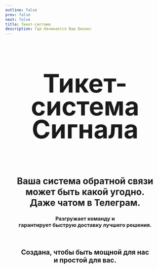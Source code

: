 ```yaml
---
outline: false
prev: false
next: false
title: Тикет-система
description: Где Начинается Ваш Бизнес
---
```


<SignalProductsSlider />

<div align="center">

<h1 class="responsive-heading">Тикет-система<br>Сигнала</h1>

<br>

<h1>
  <span>Ваша система обратной связи может быть какой угодно. </span><br class="mobile-break"> <span>Даже чатом в Телеграм.</span>
</h1>

<h3>
  Разгружает команду и <br class="mobile-break"> <strong>гарантирует быструю доставку лучшего решения.</strong>
</h3>

<br>

</div>

<TicketsSpecsSlider />

<div align="center">

## Создана, чтобы быть мощной для нас <br>и простой для вас.

</div>

<TicketsAccordion />

<style>
.responsive-heading {
  font-size: 80px !important;
  line-height: 0.9 !important;
}

@media screen and (max-width: 768px) {
  .responsive-heading {
    font-size: 65px !important;
    line-height: 1.1 !important;
  }
}

@media screen and (max-width: 480px) {
  .responsive-heading {
    font-size: 50px !important;
    line-height: 1.1 !important;
  }
}
</style>
